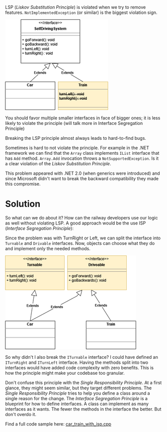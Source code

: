 LSP (_Liskov Substitution Principle_) is violated when we try to remove features. `NotImplementedException` (or similar) is the biggest violation sign.

![UML](https://github.com/bellmann-engineering/clean-code-homework/blob/5a36e378dd84daf110bf62e0b21a47a056dd29de/homework1_solution/uml.png)

You should favor multiple smaller interfaces in face of bigger ones; it is less likely to violate the principle (will talk more in Interface Segregation Principle)

Breaking the LSP principle almost always leads to hard-to-find bugs.

Sometimes is hard to not violate the principle. For example in the .NET framework we can find that 
the `Array` class implements `IList` interface that has `Add` method. `Array.Add` invocation 
throws a `NotSupportedException`. Is it a clear violation of the _Liskov Substitution Principle_.

This problem appeared with .NET 2.0 (when generics were introduced) 
and since Microsoft didn't want to break the backward compatibility they made this compromise.

# Solution
So what can we do about it? How can the railway developers use our logic as well without violating LSP.
A good approach would be the use ISP (_Interface Segregation Principle_):

Since the problem was with TurnRight or Left, we can split the interface into `Turnable` and `Drivable` interfaces. 
Now, objects can choose what they do and implement only the needed methods.

![UML](https://github.com/bellmann-engineering/clean-code-homework/blob/5a36e378dd84daf110bf62e0b21a47a056dd29de/homework1_solution/uml_split.png
)

So why didn't I also break the `ITurnable` interface? I could have defined an `ITurnRight` and `ITurnLeft` interface. 
Having the methods split into two interfaces would have added code complexity with zero benefits. This is how the principle might make your codebase too granular. 

Don't confuse this principle with the _Single Responsibility Principle_. At a first glance, they might seem similar, but they target different problems. The _Single Responsibility Principle_ tries to help you define a class around a single reason for the change. The _Interface Segregation Principle_ is a blueprint for how to define interfaces. 
A class can implement as many interfaces as it wants. The fewer the methods in the interface the better. But don't overdo it. 

Find a full code sample here: [car_train_with_isp.cpp](homework1_solution/car_train_with_isp.cpp)
